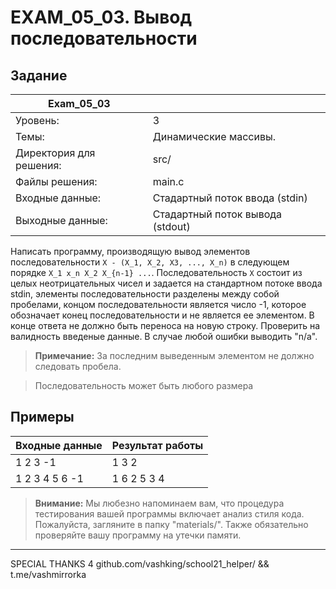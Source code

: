 # EXAM_05_03. Вывод последовательности

## Задание
| Exam_05_03 | |
| ------ | ------- |
| Уровень: | 3 |
| Темы: | Динамические массивы. |
| Директория для решения: | src/ |
| Файлы решения: | main.c |
| Входные данные: | Стадартный поток ввода (stdin) |
| Выходные данные: | Стадартный поток вывода (stdout) |

Написать программу, производящую вывод элементов последовательности `X - (X_1, X_2, X3, ..., X_n)` в следующем порядке `X_1 x_n X_2 X_{n-1} ...`. Последовательность `X` состоит из целых неотрицательных чисел и задается на стандартном потоке ввода stdin, элементы последовательности разделены между собой пробелами, концом последовательности является число -1, которое обозначает конец последовательности и не является ее элементом. В конце ответа не должно быть переноса на новую строку. Проверить на валидность введеные данные. В случае любой ошибки выводить "n/a".

> **Примечание:** За последним выведенным элементом не должно следовать пробела.

> Последовательность может быть любого размера

## Примеры

| Входные данные | Результат работы |
| ------ | ------ |
| 1 2 3 -1 | 1 3 2 |
| 1 2 3 4 5 6 -1 | 1 6 2 5 3 4 |

> **Внимание:** Мы любезно напоминаем вам, что процедура тестирования вашей программы включает анализ стиля кода. Пожалуйста, загляните в папку "materials/". Также обязательно проверяйте вашу программу на утечки памяти.

---
SPECIAL THANKS 4 github.com/vashking/school21_helper/ && t.me/vashmirrorka